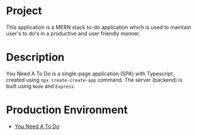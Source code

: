 # Project
This application is a MERN stack to-do application which is used to maintain user's to do's in a productive and user friendly manner. 

# Description
You Need A To Do is a single-page application (SPA) with Typescript, created using `npx create-create-app` command. The server (backend) is built using `Node` and `Express`. 

# Production Environment 
- [You Need A To Do](https://you-need-a-to-do.onrender.com)
